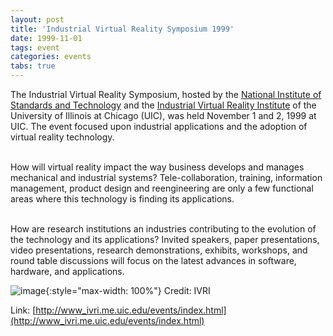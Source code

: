 ```yaml
---
layout: post
title: 'Industrial Virtual Reality Symposium 1999'
date: 1999-11-01
tags: event
categories: events
tabs: true
---
```


The Industrial Virtual Reality Symposium, hosted by the <a href="http://www.nist.gov/">National Institute of Standards and Technology</a>  and the <a href="http://www_ivri.me.uic.edu/">Industrial Virtual Reality Institute</a> of the University of Illinois at Chicago (UIC), was held November 1 and 2, 1999 at UIC. The event focused upon industrial applications and the adoption of virtual reality technology.<br><br>

How will virtual reality impact the way business develops and manages mechanical and industrial systems? Tele-collaboration, training, information management, product design and reengineering are only a few functional areas where this technology is finding its applications.<br><br>

How are research institutions an industries contributing to the evolution of the technology and its applications? Invited speakers, paper presentations, video presentations, research demonstrations, exhibits, workshops, and round table discussions will focus on the latest advances in software, hardware, and applications.

![image](https://www.evl.uic.edu/output/originals/ivrilogo.jpg-srcw.jpg){:style="max-width: 100%"}
Credit: IVRI


Link: [http://www_ivri.me.uic.edu/events/index.html](http://www_ivri.me.uic.edu/events/index.html)
